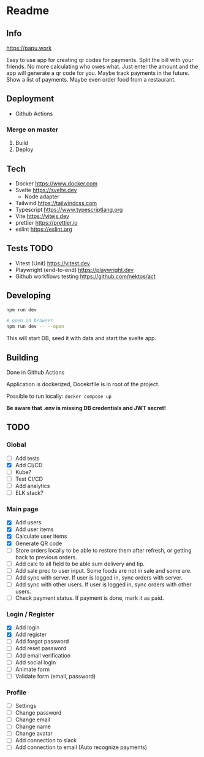 # Readme

## Info

<https://papu.work>

Easy to use app for creating qr codes for payments. Split the bill with your friends. No more calculating who owes what. Just enter the amount and the app will generate a qr code for you. Maybe track payments in the future. Show a list of payments. Maybe even order food from a restaurant.

## Deployment

- Github Actions

### Merge on master

1. Build
2. Deploy

## Tech

- Docker <https://www.docker.com>
- Svelte <https://svelte.dev>
  - Node adapter
- Tailwind <https://tailwindcss.com>
- Typescript <https://www.typescriptlang.org>
- Vite <https://vitejs.dev>
- prettier <https://prettier.io>
- eslint <https://eslint.org>

## Tests TODO

- Vitest (Unit) <https://vitest.dev>
- Playwright (end-to-end) <https://playwright.dev>
- Github workflows testing <https://github.com/nektos/act>

## Developing

```bash
npm run dev

# open in browser
npm run dev -- --open
```

This will start DB, seed it with data and start the svelte app.

## Building

Done in Github Actions

Application is dockerized, Docekrfile is in root of the project.

Possible to run locally: `docker compose up`

**Be aware that .env is missing DB credentials and JWT secret!**

## TODO

### Global

- [ ] Add tests
- [x] Add CI/CD
- [ ] Kube?
- [ ] Test CI/CD
- [ ] Add analytics
- [ ] ELK stack?

### Main page

- [x] Add users
- [x] Add user items
- [x] Calculate user items
- [x] Generate QR code
- [ ] Store orders locally to be able to restore them after refresh, or getting back to previous orders.
- [ ] Add calc to all field to be able sum delivery and tip.
- [ ] Add sale prec to user input. Some foods are not in sale and some are.
- [ ] Add sync with server. If user is logged in, sync orders with server.
- [ ] Add sync with other users. If user is logged in, sync orders with other users.
- [ ] Check payment status. If payment is done, mark it as paid.

### Login / Register

- [x] Add login
- [x] Add register
- [ ] Add forgot password
- [ ] Add reset password
- [ ] Add email verification
- [ ] Add social login
- [ ] Animate form
- [ ] Validate form (email, password)

### Profile

- [ ] Settings
- [ ] Change password
- [ ] Change email
- [ ] Change name
- [ ] Change avatar
- [ ] Add connection to slack
- [ ] Add connection to email (Auto recognize payments)
